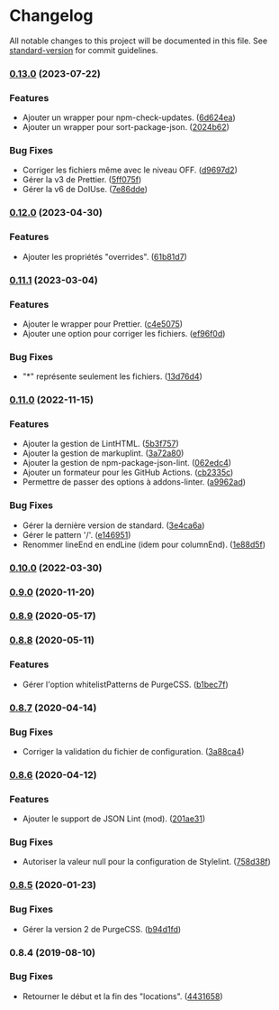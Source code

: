 # Changelog

All notable changes to this project will be documented in this file. See [standard-version](https://github.com/conventional-changelog/standard-version) for commit guidelines.

### [0.13.0](https://github.com/regseb/metalint/compare/v0.12.0...v0.13.0) (2023-07-22)


### Features

* Ajouter un wrapper pour npm-check-updates. ([6d624ea](https://github.com/regseb/metalint/commit/6d624ea195fb57f8af9cb3523df9fc6bb97efddb))
* Ajouter un wrapper pour sort-package-json. ([2024b62](https://github.com/regseb/metalint/commit/2024b62917fd3f5451ca6d00948d29c688747db6))


### Bug Fixes

* Corriger les fichiers même avec le niveau OFF. ([d9697d2](https://github.com/regseb/metalint/commit/d9697d2f36f99eeeed65da16edc7f2c753fdcf6c))
* Gérer la v3 de Prettier. ([5ff075f](https://github.com/regseb/metalint/commit/5ff075fcb57f06bd41145d7bbd656ea19d55d097))
* Gérer la v6 de DoIUse. ([7e86dde](https://github.com/regseb/metalint/commit/7e86dded63f8bb82ed912cfda90af87ea4211a80))

### [0.12.0](https://github.com/regseb/metalint/compare/v0.11.1...v0.12.0) (2023-04-30)


### Features

* Ajouter les propriétés "overrides". ([61b81d7](https://github.com/regseb/metalint/commit/61b81d7882bb14c920bb4df2da6016a1dafc8332))

### [0.11.1](https://github.com/regseb/metalint/compare/v0.11.0...v0.11.1) (2023-03-04)


### Features

* Ajouter le wrapper pour Prettier. ([c4e5075](https://github.com/regseb/metalint/commit/c4e5075813376a28a065e18932e348e7d1d88af1))
* Ajouter une option pour corriger les fichiers. ([ef96f0d](https://github.com/regseb/metalint/commit/ef96f0d2e47162b757c9237a175016593daa3f8a))


### Bug Fixes

* "*" représente seulement les fichiers. ([13d76d4](https://github.com/regseb/metalint/commit/13d76d4a5aeca82f8c38c198d7dab6acea1e827c))

### [0.11.0](https://github.com/regseb/metalint/compare/v0.10.0...v0.11.0) (2022-11-15)


### Features

* Ajouter la gestion de LintHTML. ([5b3f757](https://github.com/regseb/metalint/commit/5b3f757c05a346f5f5d1985b2c6f160a800ac7c3))
* Ajouter la gestion de markuplint. ([3a72a80](https://github.com/regseb/metalint/commit/3a72a80ee1f400a9ff272cb26efb862bca4e1190))
* Ajouter la gestion de npm-package-json-lint. ([062edc4](https://github.com/regseb/metalint/commit/062edc43ad8523ccc7eabe68834697dbacb39b7b))
* Ajouter un formateur pour les GitHub Actions. ([cb2335c](https://github.com/regseb/metalint/commit/cb2335cf9c8c97ed7ddc14fab14c79f5e144f70a))
* Permettre de passer des options à addons-linter. ([a9962ad](https://github.com/regseb/metalint/commit/a9962adc839843c97264c2a9dffb4cdc505f80c7))


### Bug Fixes

* Gérer la dernière version de standard. ([3e4ca6a](https://github.com/regseb/metalint/commit/3e4ca6a5d88d805a6523be6db91bdf22a9c483ef))
* Gérer le pattern '/'. ([e146951](https://github.com/regseb/metalint/commit/e1469513e745cd47a0f3a58cda007b9e533ecd74))
* Renommer lineEnd en endLine (idem pour columnEnd). ([1e88d5f](https://github.com/regseb/metalint/commit/1e88d5ff378f2733588a2bdfbc7b5429aea2c383))

### [0.10.0](https://github.com/regseb/metalint/compare/v0.9.0...v0.10.0) (2022-03-30)

### [0.9.0](https://github.com/regseb/metalint/compare/v0.8.9...v0.9.0) (2020-11-20)

### [0.8.9](https://github.com/regseb/metalint/compare/v0.8.8...v0.8.9) (2020-05-17)

### [0.8.8](https://github.com/regseb/metalint/compare/v0.8.7...v0.8.8) (2020-05-11)


### Features

* Gérer l'option whitelistPatterns de PurgeCSS. ([b1bec7f](https://github.com/regseb/metalint/commit/b1bec7fe670aec5ef2b47c2f104e02e0d1fa46ac))

### [0.8.7](https://github.com/regseb/metalint/compare/v0.8.6...v0.8.7) (2020-04-14)


### Bug Fixes

* Corriger la validation du fichier de configuration. ([3a88ca4](https://github.com/regseb/metalint/commit/3a88ca430e626800f940aa0db5235a8a43332d00))

### [0.8.6](https://github.com/regseb/metalint/compare/v0.8.5...v0.8.6) (2020-04-12)


### Features

* Ajouter le support de JSON Lint (mod). ([201ae31](https://github.com/regseb/metalint/commit/201ae31ab436e8223b964b3017a4c838bfd378e0))


### Bug Fixes

* Autoriser la valeur null pour la configuration de Stylelint. ([758d38f](https://github.com/regseb/metalint/commit/758d38fbdcc96386bb4f9bf938d01117931b40e8))

### [0.8.5](https://github.com/regseb/metalint/compare/v0.8.4...v0.8.5) (2020-01-23)


### Bug Fixes

* Gérer la version 2 de PurgeCSS. ([b94d1fd](https://github.com/regseb/metalint/commit/b94d1fd094166f57687a3bc430aac6169d765c71))

### 0.8.4 (2019-08-10)


### Bug Fixes

* Retourner le début et la fin des "locations". ([4431658](https://github.com/regseb/metalint/commit/4431658))
